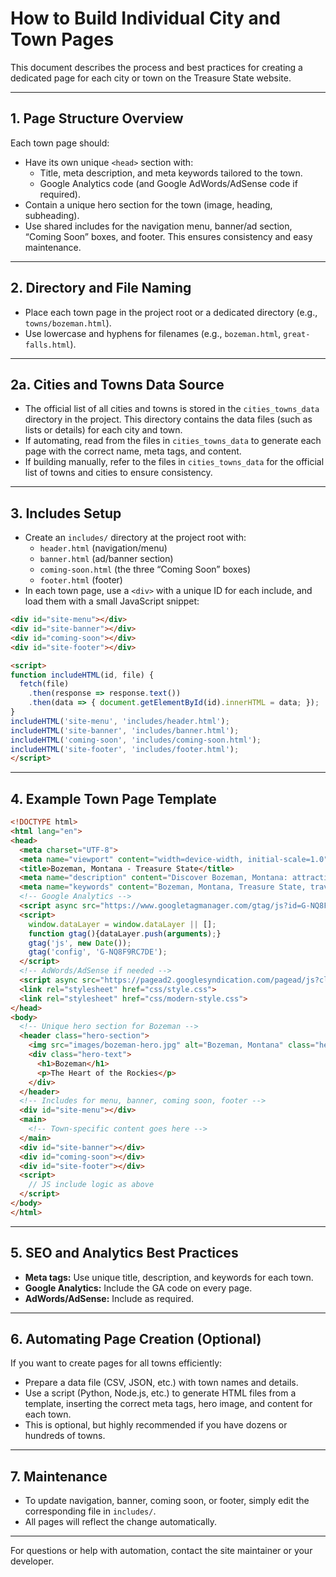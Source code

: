 # How to Build Individual City and Town Pages

This document describes the process and best practices for creating a dedicated page for each city or town on the Treasure State website.

---

## 1. Page Structure Overview
Each town page should:
- Have its own unique `<head>` section with:
  - Title, meta description, and meta keywords tailored to the town.
  - Google Analytics code (and Google AdWords/AdSense code if required).
- Contain a unique hero section for the town (image, heading, subheading).
- Use shared includes for the navigation menu, banner/ad section, “Coming Soon” boxes, and footer. This ensures consistency and easy maintenance.

---

## 2. Directory and File Naming
- Place each town page in the project root or a dedicated directory (e.g., `towns/bozeman.html`).
- Use lowercase and hyphens for filenames (e.g., `bozeman.html`, `great-falls.html`).

---

## 2a. Cities and Towns Data Source
- The official list of all cities and towns is stored in the `cities_towns_data` directory in the project. This directory contains the data files (such as lists or details) for each city and town.
- If automating, read from the files in `cities_towns_data` to generate each page with the correct name, meta tags, and content.
- If building manually, refer to the files in `cities_towns_data` for the official list of towns and cities to ensure consistency.

---

## 3. Includes Setup
- Create an `includes/` directory at the project root with:
  - `header.html` (navigation/menu)
  - `banner.html` (ad/banner section)
  - `coming-soon.html` (the three “Coming Soon” boxes)
  - `footer.html` (footer)
- In each town page, use a `<div>` with a unique ID for each include, and load them with a small JavaScript snippet:

```html
<div id="site-menu"></div>
<div id="site-banner"></div>
<div id="coming-soon"></div>
<div id="site-footer"></div>

<script>
function includeHTML(id, file) {
  fetch(file)
    .then(response => response.text())
    .then(data => { document.getElementById(id).innerHTML = data; });
}
includeHTML('site-menu', 'includes/header.html');
includeHTML('site-banner', 'includes/banner.html');
includeHTML('coming-soon', 'includes/coming-soon.html');
includeHTML('site-footer', 'includes/footer.html');
</script>
```

---

## 4. Example Town Page Template
```html
<!DOCTYPE html>
<html lang="en">
<head>
  <meta charset="UTF-8">
  <meta name="viewport" content="width=device-width, initial-scale=1.0">
  <title>Bozeman, Montana - Treasure State</title>
  <meta name="description" content="Discover Bozeman, Montana: attractions, history, and more.">
  <meta name="keywords" content="Bozeman, Montana, Treasure State, travel, tourism, Rocky Mountains">
  <!-- Google Analytics -->
  <script async src="https://www.googletagmanager.com/gtag/js?id=G-NQ8F9RC7DE"></script>
  <script>
    window.dataLayer = window.dataLayer || [];
    function gtag(){dataLayer.push(arguments);}
    gtag('js', new Date());
    gtag('config', 'G-NQ8F9RC7DE');
  </script>
  <!-- AdWords/AdSense if needed -->
  <script async src="https://pagead2.googlesyndication.com/pagead/js?client=ca-pub-8089329941656548" crossorigin="anonymous"></script>
  <link rel="stylesheet" href="css/style.css">
  <link rel="stylesheet" href="css/modern-style.css">
</head>
<body>
  <!-- Unique hero section for Bozeman -->
  <header class="hero-section">
    <img src="images/bozeman-hero.jpg" alt="Bozeman, Montana" class="hero-image">
    <div class="hero-text">
      <h1>Bozeman</h1>
      <p>The Heart of the Rockies</p>
    </div>
  </header>
  <!-- Includes for menu, banner, coming soon, footer -->
  <div id="site-menu"></div>
  <main>
    <!-- Town-specific content goes here -->
  </main>
  <div id="site-banner"></div>
  <div id="coming-soon"></div>
  <div id="site-footer"></div>
  <script>
    // JS include logic as above
  </script>
</body>
</html>
```

---

## 5. SEO and Analytics Best Practices
- **Meta tags:** Use unique title, description, and keywords for each town.
- **Google Analytics:** Include the GA code on every page.
- **AdWords/AdSense:** Include as required.

---

## 6. Automating Page Creation (Optional)
If you want to create pages for all towns efficiently:
- Prepare a data file (CSV, JSON, etc.) with town names and details.
- Use a script (Python, Node.js, etc.) to generate HTML files from a template, inserting the correct meta tags, hero image, and content for each town.
- This is optional, but highly recommended if you have dozens or hundreds of towns.

---

## 7. Maintenance
- To update navigation, banner, coming soon, or footer, simply edit the corresponding file in `includes/`.
- All pages will reflect the change automatically.

---

For questions or help with automation, contact the site maintainer or your developer.
